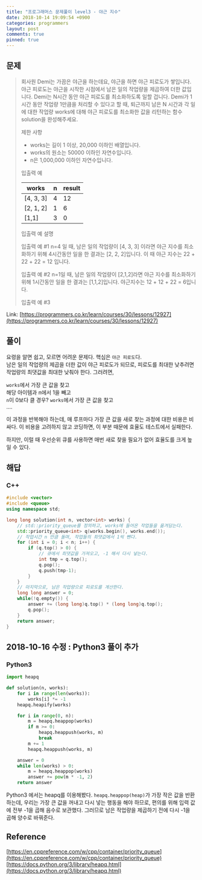 ```yaml
---
title: "프로그래머스 문제풀이 level3 - 야근 지수"
date: 2018-10-14 19:09:54 +0900
categories: programmers
layout: post
comments: true
pinned: true
---
```


## 문제
> 회사원 Demi는 가끔은 야근을 하는데요, 야근을 하면 야근 피로도가 쌓입니다. 야근 피로도는 야근을 시작한 시점에서 남은 일의 작업량을 제곱하여 더한 값입니다. Demi는 N시간 동안 야근 피로도를 최소화하도록 일할 겁니다. Demi가 1시간 동안 작업량 1만큼을 처리할 수 있다고 할 때, 퇴근까지 남은 N 시간과 각 일에 대한 작업량 works에 대해 야근 피로도를 최소화한 값을 리턴하는 함수 solution을 완성해주세요.
>
> 제한 사항
> - works는 길이 1 이상, 20,000 이하인 배열입니다.
> - works의 원소는 50000 이하인 자연수입니다.
> - n은 1,000,000 이하인 자연수입니다.
>
> 입출력 예
> 
> | works | n | result |
> |----|----|----|
> | [4, 3, 3] | 4 | 12 |
> | [2, 1, 2] | 1 | 6 |
> | [1,1] | 3 | 0 |
>
> 입출력 예 설명
> 
> 입출력 예 #1
> n=4 일 때, 남은 일의 작업량이 [4, 3, 3] 이라면 야근 지수를 최소화하기 위해  4시간동안 일을 한 결과는 [2, 2, 2]입니다. 이 때 야근 지수는 22 + 22 + 22 = 12 입니다.
>
> 입출력 예 #2
> n=1일 때, 남은 일의 작업량이 [2,1,2]라면 야근 지수를 최소화하기 위해 1시간동안 일을 한 결과는 [1,1,2]입니다. 야근지수는 12 + 12 + 22 = 6입니다.
>
> 입출력 예 #3

Link: [https://programmers.co.kr/learn/courses/30/lessons/12927](https://programmers.co.kr/learn/courses/30/lessons/12927)

## 풀이
요령을 알면 쉽고, 모르면 어려운 문제다. 핵심은 `야근 피로도`다.  
남은 일의 작업량의 제곱을 더한 값이 야근 피로도가 되므로, 피로도를 최대한 낮추려면 작업량의 최댓값을 최대한 낮춰야 한다. 그러려면,

`works`에서 가장 큰 값을 찾고  
해당 아이템과 n에서 1을 빼고  
`n`이 0보다 클 경우? `works`에서 가장 큰 값을 찾고  
....

이 과정을 반복해야 하는데, 매 루프마다 가장 큰 값을 새로 찾는 과정에 대한 비용은 비싸다. 이 비용을 고려하지 않고 코딩하면, 이 부분 때문에 효율도 테스트에서 실패한다.

하지만, 이럴 때 우선순위 큐를 사용하면 매번 새로 찾을 필요가 없어 효율도를 크게 높일 수 있다.

## 해답

### C++
```cpp
#include <vector>
#include <queue>
using namespace std;

long long solution(int n, vector<int> works) {
    // std::priority_queue를 정의하고, works에 들어온 작업들을 옮겨담는다.
    std::priority_queue<int> q(works.begin(), works.end());
    // 작업시간 n 만큼 돌며, 작업들의 최댓값에서 1씩 뺀다.
    for (int i = 0; i < n; i++) {
        if (q.top() > 0) {
            // 큐에서 최댓값을 가져오고, -1 해서 다시 넣는다.
            int tmp = q.top();
            q.pop();
            q.push(tmp-1);
        }
    }
    // 마지막으로, 남은 작업량으로 피로도를 계산한다.
    long long answer = 0;
    while(!q.empty()) {
        answer += (long long)q.top() * (long long)q.top();
        q.pop();
    }
    return answer;
}
```


## 2018-10-16 수정 : Python3 풀이 추가

### Python3
```python
import heapq

def solution(n, works):
    for i in range(len(works)):
        works[i] *= -1
    heapq.heapify(works)

    for i in range(0, n):
        m = heapq.heappop(works)
        if m >= 0:
            heapq.heappush(works, m)
            break
        m += 1
        heapq.heappush(works, m)

    answer = 0
    while len(works) > 0:
        m = heapq.heappop(works)
        answer += pow(m * -1, 2)
    return answer
```
Python3 에서는 heapq를 이용해봤다. `heapq.heappop(heap)`가 가장 작은 값을 반환하는데, 우리는 가장 큰 값을 꺼내고 다시 넣는 행동을 해야 하므로, 편의를 위해 입력 값에 전부 -1을 곱해 음수로 보관했다. 그러므로 남은 작업량을 제곱하기 전에 다시 -1을 곱해 양수로 바꿔준다.

## Reference
[https://en.cppreference.com/w/cpp/container/priority_queue](https://en.cppreference.com/w/cpp/container/priority_queue)  
[https://docs.python.org/3/library/heapq.html](https://docs.python.org/3/library/heapq.html)
